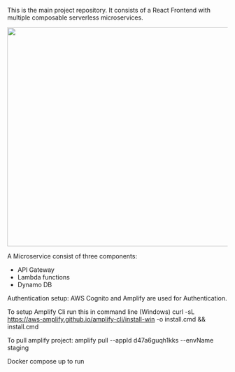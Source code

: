 This is the main project repository. It consists of a React Frontend with multiple composable serverless microservices.

<img src="[https://github.com/sopra-the-endboss/laser-chad-fullstack/blob/58f8c236581647a0855b5c862ad2ae6cb3e5fd07/ASE%20Architecture%20Diagram-Architecture%20Overview.drawio.svg](https://github.com/sopra-the-endboss/laser-chad-fullstack/blob/19743b8f216545fedfeabf3be0cefd56b8f15315/ASE%20Architecture%20Diagram.drawio.svg)"  width="600" height="500">

A Microservice consist of three components:
- API Gateway
- Lambda functions
- Dynamo DB

Authentication setup:
AWS Cognito and Amplify are used for Authentication.

To setup Amplify Cli run this in command line (Windows)
curl -sL https://aws-amplify.github.io/amplify-cli/install-win -o install.cmd && install.cmd

To pull amplify project:
amplify pull --appId d47a6guqh1kks --envName staging

Docker compose up to run
